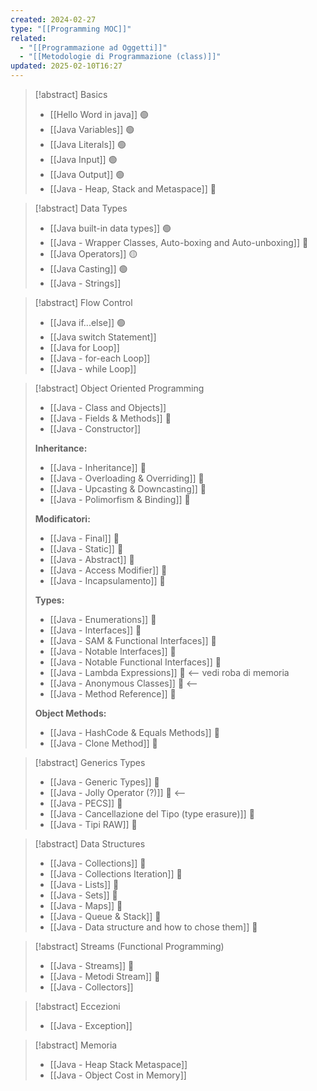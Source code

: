 ```yaml
---
created: 2024-02-27
type: "[[Programming MOC]]"
related:
  - "[[Programmazione ad Oggetti]]"
  - "[[Metodologie di Programmazione (class)]]"
updated: 2025-02-10T16:27
---
```

>[!abstract] Basics
>- [[Hello Word in java]] 🟢
>- [[Java Variables]] 🟢 
>- [[Java Literals]] 🟢
>- [[Java Input]] 🟢
>- [[Java Output]] 🟢
>- [[Java - Heap, Stack and Metaspace]] 🔴

>[!abstract] Data Types
>- [[Java built-in data types]] 🟢
>- [[Java - Wrapper Classes, Auto-boxing and Auto-unboxing]] 🔵
>- [[Java Operators]] 🟡
>- [[Java Casting]] 🟢
>- [[Java - Strings]]

>[!abstract] Flow Control
>- [[Java if...else]] 🟢
>- ﻿﻿[[Java switch Statement]]
>- [[Java for Loop]]
>- [[Java - for-each Loop]]
>- [[Java - while Loop]]

>[!abstract] Object Oriented Programming
>- [[Java - Class and Objects]]
>- [[Java - Fields & Methods]] 🔵
>- [[Java - Constructor]]
> 
> **Inheritance:**
>- [[Java - Inheritance]] 🔵
>- [[Java - Overloading & Overriding]] 🔵
>- [[Java - Upcasting & Downcasting]] 🔵
>- [[Java - Polimorfism & Binding]] 🔵
>
> **Modificatori:**
>- [[Java - Final]] 🔵
>- [[Java - Static]] 🔵
>- [[Java - Abstract]] 🔵
>- [[Java - Access Modifier]] 🔵
>- [[Java - Incapsulamento]] 🔵
> 
> **Types:**
>- [[Java - Enumerations]] 🔵
>- [[Java - Interfaces]] 🔵
>- [[Java - SAM & Functional Interfaces]] 🔵
>- [[Java - Notable Interfaces]] 🔵
>- [[Java - Notable Functional Interfaces]] 🔵
>- [[Java - Lambda Expressions]] 🔵 <-- vedi roba di memoria
>- [[Java - Anonymous Classes]] 🔵 <--
>- [[Java -  Method Reference]] 🔵
>
>**Object Methods:**  
>- [[Java - HashCode & Equals Methods]] 🔵
>- [[Java - Clone Method]] 🔵

>[!abstract] Generics Types
>- [[Java - Generic Types]] 🔵
>- [[Java - Jolly Operator (?)]] 🔵 <--
>- [[Java - PECS]] 🔵
>- [[Java - Cancellazione del Tipo  (type erasure)]] 🔵
>- [[Java - Tipi RAW]] 🔵
 
>[!abstract] Data Structures
>- [[Java - Collections]] 🔵
>- [[Java - Collections Iteration]] 🔵
>- [[Java - Lists]] 🔵
>- [[Java - Sets]] 🔵
>- [[Java - Maps]] 🔵
>- [[Java - Queue & Stack]] 🔵
>- [[Java - Data structure and how to chose them]] 🔵
 
>[!abstract] Streams (Functional Programming)
>- [[Java - Streams]] 🔵
>- [[Java - Metodi Stream]] 🔵
>- [[Java - Collectors]]

>[!abstract] Eccezioni
>- [[Java - Exception]]

>[!abstract] Memoria
>- [[Java - Heap Stack Metaspace]]
>- [[Java - Object Cost in Memory]]
